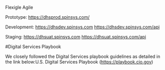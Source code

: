 Flexigle Agile


Prototype: https://dhsprod.spinsys.com/

Development: https://dhsdev.spinsys.com
             https://dhsdev.spinsys.com/api
             
Staging: https://dhsuat.spinsys.com
             https://dhsuat.spinsys.com/api
             
#Digital Services Playbook

We closely followed the Digital Services playbook guidelines as detailed in the link below:U.S. Digital Services Playbook (https://playbook.cio.gov)
